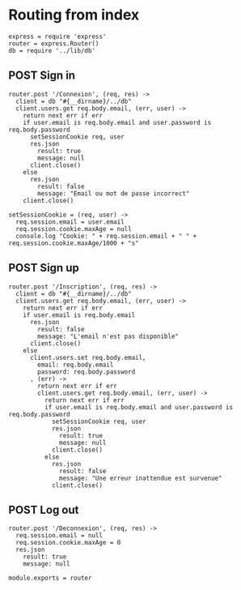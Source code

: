 # Routing from index

    express = require 'express'
    router = express.Router()
    db = require '../lib/db'

## POST Sign in

    router.post '/Connexion', (req, res) ->
      client = db "#{__dirname}/../db"
      client.users.get req.body.email, (err, user) ->
        return next err if err
        if user.email is req.body.email and user.password is req.body.password
          setSessionCookie req, user
          res.json
            result: true
            message: null
          client.close()
        else
          res.json
            result: false
            message: "Email ou mot de passe incorrect"
        client.close()

    setSessionCookie = (req, user) ->
      req.session.email = user.email
      req.session.cookie.maxAge = null
      console.log "Cookie: " + req.session.email + " " + req.session.cookie.maxAge/1000 + "s"

## POST Sign up

    router.post '/Inscription', (req, res) ->
      client = db "#{__dirname}/../db"
      client.users.get req.body.email, (err, user) ->
        return next err if err
        if user.email is req.body.email
          res.json
            result: false
            message: "L'email n'est pas disponible"
          client.close()
        else
          client.users.set req.body.email,
            email: req.body.email
            password: req.body.password
          , (err) ->
            return next err if err
            client.users.get req.body.email, (err, user) ->
              return next err if err
              if user.email is req.body.email and user.password is req.body.password
                setSessionCookie req, user
                res.json
                  result: true
                  message: null
                client.close()
              else
                res.json
                  result: false
                  message: "Une erreur inattendue est survenue"
                client.close()

## POST Log out

    router.post '/Deconnexion', (req, res) ->
      req.session.email = null
      req.session.cookie.maxAge = 0
      res.json
        result: true
        message: null

    module.exports = router
